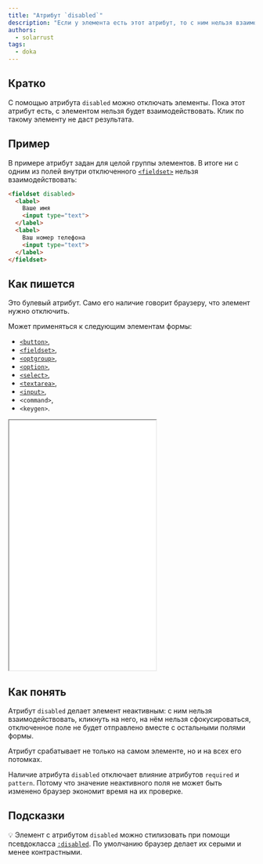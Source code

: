 ```yaml
---
title: "Атрибут `disabled`"
description: "Если у элемента есть этот атрибут, то с ним нельзя взаимодействовать"
authors:
  - solarrust
tags:
  - doka
---
```


## Кратко

С помощью атрибута `disabled` можно отключать элементы. Пока этот атрибут есть, с элементом нельзя будет взаимодействовать. Клик по такому элементу не даст результата.

## Пример

В примере атрибут задан для целой группы элементов. В итоге ни с одним из полей внутри отключенного [`<fieldset>`](/html/fieldset/) нельзя взаимодействовать:

```html
<fieldset disabled>
  <label>
    Ваше имя
    <input type="text">
  </label>
  <label>
    Ваш номер телефона
    <input type="text">
  </label>
</fieldset>
```

## Как пишется

Это булевый атрибут. Само его наличие говорит браузеру, что элемент нужно отключить.

Может применяться к следующим элементам формы:

- [`<button>`](/html/button/),
- [`<fieldset>`](/html/fieldset/),
- [`<optgroup>`](/html/optgroup/),
- [`<option>`](/html/option/),
- [`<select>`](/html/select/),
- [`<textarea>`](/html/textarea/),
- [`<input>`](/html/input/),
- `<command>`,
- `<keygen>`.

<iframe title="Примеры использования" src="demos/base/" height="510"></iframe>

## Как понять

Атрибут `disabled` делает элемент неактивным: с ним нельзя взаимодействовать, кликнуть на него, на нём нельзя сфокусироваться, отключенное поле не будет отправлено вместе с остальными полями формы.

Атрибут срабатывает не только на самом элементе, но и на всех его потомках.

Наличие атрибута `disabled` отключает влияние атрибутов `required` и `pattern`. Потому что значение неактивного поля не может быть изменено браузер экономит время на их проверке.

## Подсказки

💡 Элемент с атрибутом `disabled` можно стилизовать при помощи псевдокласса [`:disabled`](/css/disabled-enabled). По умолчанию браузер делает их серыми и менее контрастными.
